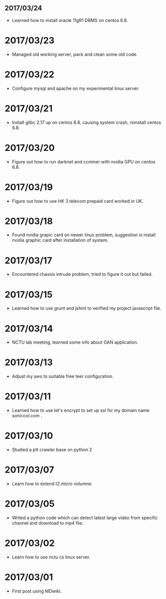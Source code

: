 ## 2017/03/24 ##
* Learned how to install oracle 11gR1 DBMS on centos 6.8.

# 2017/03/23 #
* Managed old working server, pack and clean some old code.

# 2017/03/22 #
* Configure mysql and apache on my experimental linux server.

# 2017/03/21 #
* Install glibc 2.17 up on centos 6.8, causing system crash, reinstall centos 6.8.

# 2017/03/20 #
* Figure out how to run darknet and ccminer with nvidia GPU on centos 6.8.

# 2017/03/19 #
* Figure out how to use HK 3 telecom prepaid card worked in UK.

# 2017/03/18 #
* Found nvidia grapic card on newer linux problem, suggestion is install nvidia graphic card after installation of system.

# 2017/03/17 #
* Encountered chassis intrude problem, tried to figure it out but failed.

# 2017/03/15 #
* Learned how to use grunt and jshint to verified my project javascript file.

# 2017/03/14 #
* NCTU lab meeting, learned some info about GAN application.

# 2017/03/13 #
* Adjust my aws to suitable free teer configuration.

# 2017/03/11 #
* Learned how to use let's encrypt to set up ssl for my domain name soniccol.com .

# 2017/03/10 #
* Studied a ptt crawler base on python 2

# 2017/03/07 #
* Learn how to extend t2.micro volumne.

# 2017/03/05 #
* Writed a python code which can detect latest large video from specific channel and download to mp4 file.

# 2017/03/02 #
* Learn how to use nctu cs linux server.

# 2017/03/01 #
* First post using MDwiki.
